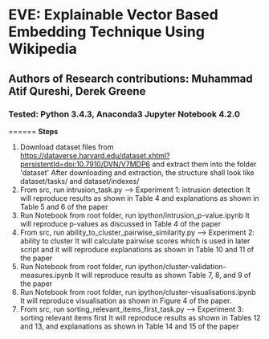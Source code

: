 # EVE: Explainable Vector Based Embedding Technique Using Wikipedia
## Authors of Research contributions: Muhammad Atif Qureshi, Derek Greene
### Tested: Python 3.4.3, Anaconda3 Jupyter Notebook 4.2.0
======
**Steps**
1. Download dataset files from https://dataverse.harvard.edu/dataset.xhtml?persistentId=doi:10.7910/DVN/V7MDP6 and extract them into the folder 'dataset'
   After downloading and extraction, the structure shall look like  dataset/tasks/ and dataset/indexes/
2. From src, run intrusion_task.py --> Experiment 1: intrusion detection
   It will reproduce results as shown in Table 4 and explanations as shown in Table 5 and 6 of the paper
3. Run Notebook from root folder, run ipython/intrusion_p-value.ipynb
   It will reproduce p-values as discussed in Table 4 of the paper
4. From src, run ability_to_cluster_pairwise_similarity.py --> Experiment 2: ability to cluster
   It will calculate pairwise scores which is used in later script and it will reproduce explanations as shown in Table 10 and 11 of the paper
5. Run Notebook from root folder, run ipython/cluster-validation-measures.ipynb
   It will reproduce results as shown Table 7, 8, and 9 of the paper
6. Run Notebook from root folder, run ipython/cluster-visualisations.ipynb
   It will reproduce visualisation as shown in Figure 4 of the paper.
7. From src, run sorting_relevant_items_first_task.py --> Experiment 3: sorting relevant items first
   It will reproduce results as shown in Tables 12 and 13, and explanations as shown in Table 14 and 15 of the paper